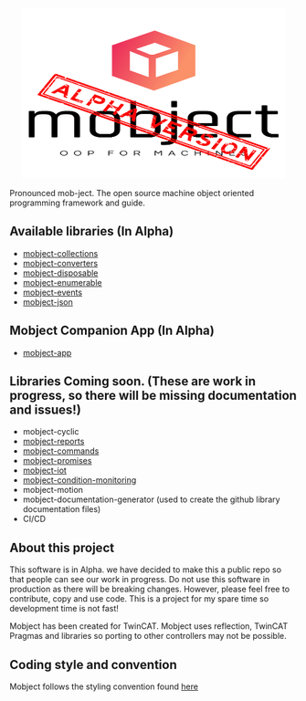 <p align="center">
  <img width="460" height="300" src="https://github.com/Mobject-Dev-Team/.github/blob/333a6b1301a8724ff14cbb502dc730bbb1434b55/profile/mobject%20alpha%20logo.svg">
</p>
Pronounced mob-ject. The open source machine object oriented programming framework and guide.  

## Available libraries (In Alpha)

- [mobject-collections](https://mobject-dev-team.github.io/mobject-collections/#/)
- [mobject-converters](https://mobject-dev-team.github.io/mobject-converters/#/)
- [mobject-disposable](https://mobject-dev-team.github.io/mobject-disposable/#/)
- [mobject-enumerable](https://mobject-dev-team.github.io/mobject-enumerable/#/)
- [mobject-events](https://mobject-dev-team.github.io/mobject-events/#/)
- [mobject-json](https://mobject-dev-team.github.io/mobject-json/#/)


## Mobject Companion App (In Alpha)

- [mobject-app](https://github.com/Mobject-Dev-Team/mobject-app)

## Libraries Coming soon. (These are work in progress, so there will be missing documentation and issues!)

- mobject-cyclic
- [mobject-reports](https://github.com/Mobject-Dev-Team/mobject-reports)
- [mobject-commands](https://github.com/Mobject-Dev-Team/mobject-commands)
- [mobject-promises](https://github.com/Mobject-Dev-Team/mobject-promises)
- [mobject-iot](https://github.com/Mobject-Dev-Team/mobject-iot)
- [mobject-condition-monitoring](https://github.com/Mobject-Dev-Team/mobject-condition-monitoring)
- mobject-motion
- mobject-documentation-generator (used to create the github library documentation files)
- CI/CD

## About this project

This software is in Alpha. we have decided to make this a public repo so that people can see our work in progress. Do not use this software in production as there will be breaking changes. However, please feel free to contribute, copy and use code. This is a project for my spare time so development time is not fast!

Mobject has been created for TwinCAT. Mobject uses reflection, TwinCAT Pragmas and libraries so porting to other controllers may not be possible.

## Coding style and convention

Mobject follows the styling convention found [here](https://mobject-dev-team.github.io/mobject-coding-convention/#/)
